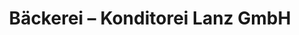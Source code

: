 ---
title: "Bäckerei – Konditorei Lanz GmbH"
url: /liebefeld/baeckerei-konditorei-lanz-gmbh/
shop: Bäckerei
---